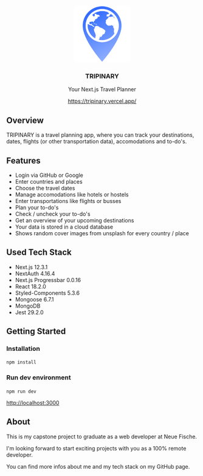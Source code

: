 <p align="center"><img width="150" alt="image" src="./assets/logo.svg"></p>
<h3 align="center">TRIPINARY</h3>
<p align="center">Your Next.js Travel Planner</p>
<p align="center"><a href="https://tripinary.vercel.app/">https://tripinary.vercel.app/</a></p>

## Overview

TRIPINARY is a travel planning app, where you can track your destinations, dates, flights (or other transportation data), accomodations and to-do's.

## Features

- Login via GitHub or Google
- Enter countries and places
- Choose the travel dates
- Manage accomodations like hotels or hostels
- Enter transportations like flights or busses
- Plan your to-do's
- Check / uncheck your to-do's
- Get an overview of your upcoming destinations
- Your data is stored in a cloud database
- Shows random cover images from unsplash for every country / place

## Used Tech Stack

- Next.js 12.3.1
- NextAuth 4.16.4
- Next.js Progressbar 0.0.16
- React 18.2.0
- Styled-Components 5.3.6
- Mongoose 6.7.1
- MongoDB
- Jest 29.2.0

## Getting Started

### Installation

`npm install`

### Run dev environment

`npm run dev`

<a href="http://localhost:3000">http://localhost:3000</a>

## About

This is my capstone project to graduate as a web developer at Neue Fische.

I'm looking forward to start exciting projects with you as a 100% remote developer.

You can find more infos about me and my tech stack on my GitHub page.
